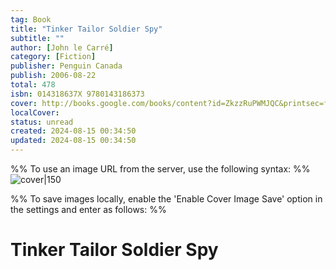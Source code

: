 ```yaml
---
tag: Book
title: "Tinker Tailor Soldier Spy"
subtitle: ""
author: [John le Carré]
category: [Fiction]
publisher: Penguin Canada
publish: 2006-08-22
total: 478
isbn: 014318637X 9780143186373
cover: http://books.google.com/books/content?id=ZkzzRuPWMJQC&printsec=frontcover&img=1&zoom=1&edge=curl&source=gbs_api
localCover: 
status: unread
created: 2024-08-15 00:34:50
updated: 2024-08-15 00:34:50
---
```


%% To use an image URL from the server, use the following syntax: %%
![cover|150](http://books.google.com/books/content?id=ZkzzRuPWMJQC&printsec=frontcover&img=1&zoom=1&edge=curl&source=gbs_api)

%% To save images locally, enable the 'Enable Cover Image Save' option in the settings and enter as follows: %%


# Tinker Tailor Soldier Spy